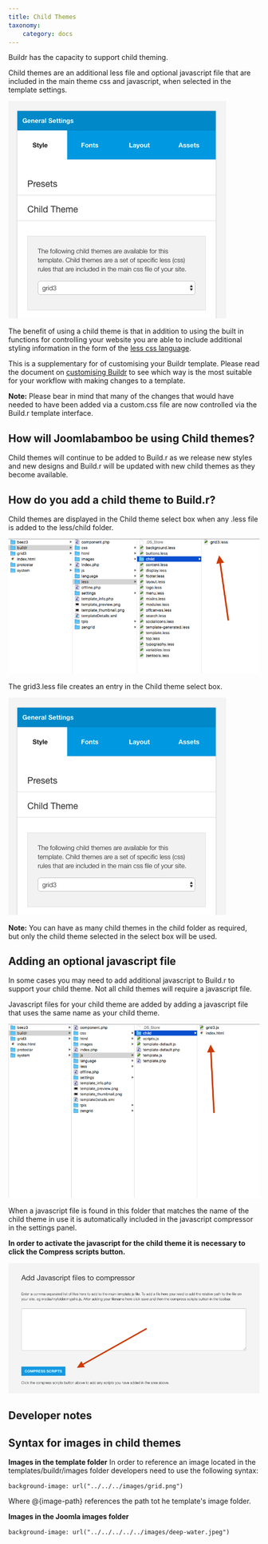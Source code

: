 ```yaml
---
title: Child Themes
taxonomy:
    category: docs
---
```


Buildr has the capacity to support child theming. 

Child themes are an additional less file and optional javascript file that are included in the main theme css and javascript, when selected in the template settings.

![Child Theme](child-theme.png)

The benefit of using a child theme is that in addition to using the built in functions for controlling your website you are able to include additional styling information in the form of the <a href="http://lesscss.org/">less css language</a>. 

This is a supplementary for of customising your Buildr template. Please read the document on <a href="../overview/customisation">customising Buildr</a> to see which way is the most suitable for your workflow with making changes to a template.

**Note:** Please bear in mind that many of the changes that would have needed to have been added via a custom.css file are now controlled via the Build.r template interface.


## How will Joomlabamboo be using Child themes?

Child themes will continue to be added to Build.r as we release new styles and new designs and Build.r will be updated with new child themes as they become available. 

## How do you add a child theme to Build.r?

Child themes are displayed in the Child theme select box when any .less file is added to the less/child folder.

![Child Folder](child-folder.png)

The grid3.less file creates an entry in the Child theme select box.

![Child Theme](child-theme.png)

**Note:** You can have as many child themes in the child folder as required, but only the child theme selected in the select box will be used.

## Adding an optional javascript file
In some cases you may need to add additional javascript to Build.r to support your child theme. Not all child themes will require a javascript file.

Javascript files for your child theme are added by adding a javascript file that uses the same name as your child theme.

![Child Javascript](childjs.png)

When a javascript file is found in this folder that matches the name of the child theme in use it is automatically included in the javascript compressor in the settings panel.

**In order to activate the javascript for the child theme it is necessary to click the Compress scripts button.**

![Compress](compress.png)


## Developer notes

## Syntax for images in child themes

**Images in the template folder**
In order to reference an image located in the templates/buildr/images folder developers need to use the following syntax:

	background-image: url("../../../images/grid.png")

Where @{image-path} references the path tot he template's image folder.


**Images in the Joomla images folder**

	background-image: url("../../../../../images/deep-water.jpeg")